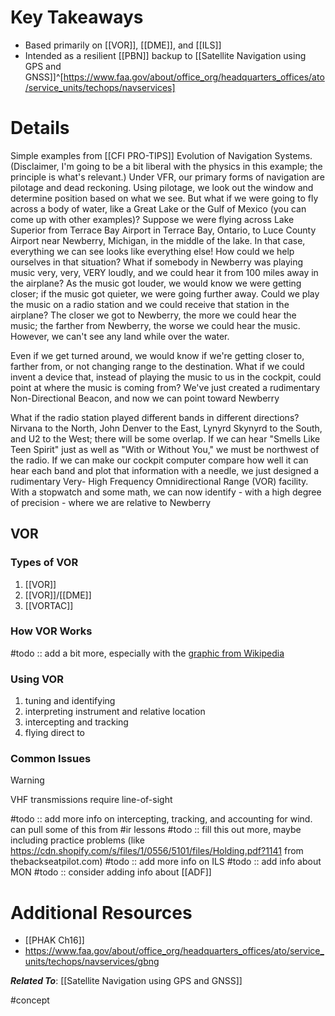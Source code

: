 # Key Takeaways
- Based primarily on [[VOR]], [[DME]], and [[ILS]]
- Intended as a resilient [[PBN]] backup to [[Satellite Navigation using GPS and GNSS]]^[https://www.faa.gov/about/office_org/headquarters_offices/ato/service_units/techops/navservices]

# Details

Simple examples from [[CFI PRO-TIPS]]
Evolution of Navigation 
Systems. (Disclaimer, I'm going to be a bit 
liberal with the physics in this example; the 
principle is what's relevant.) Under VFR, 
our primary forms of navigation are 
pilotage and dead reckoning. Using 
pilotage, we look out the window and 
determine position based on what we see. 
But what if we were going to fly across a 
body of water, like a Great Lake or the Gulf 
of Mexico (you can come up with other 
examples)? Suppose we were flying across 
Lake Superior from Terrace Bay Airport in 
Terrace Bay, Ontario, to Luce County 
Airport near Newberry, Michigan, in the 
middle of the lake. In that case, everything 
we can see looks like everything else! How 
could we help ourselves in that situation?
What if somebody in Newberry was playing 
music very, very, VERY loudly, and we could 
hear it from 100 miles away in the airplane? As 
the music got louder, we would know we were 
getting closer; if the music got quieter, we were 
going further away. Could we play the music on 
a radio station and we could receive that station 
in the airplane? The closer we got to Newberry, 
the more we could hear the music; the farther 
from Newberry, the worse we could hear the 
music. However, we can't see any land while 
over the water. 

Even if we get turned around, we would 
know if we're getting closer to, farther from, or 
not changing range to the destination. What if 
we could invent a device that, instead of playing 
the music to us in the cockpit, could point at 
where the music is coming from? We've just 
created a rudimentary Non-Directional Beacon, 
and now we can point toward Newberry 

What if the radio station played different 
bands in different directions? Nirvana to the 
North, John Denver to the East, Lynyrd Skynyrd 
to the South, and U2 to the West; there will be 
some overlap. If we can hear "Smells Like Teen 
Spirit" just as well as "With or Without You," we 
must be northwest of the radio. If we can make 
our cockpit computer compare how well it can 
hear each band and plot that information with a 
needle, we just designed a rudimentary Very-
High Frequency Omnidirectional Range (VOR) 
facility. With a stopwatch and some math, we 
can now identify - with a high degree of 
precision - where we are relative to Newberry


## VOR
### Types of VOR
1. [[VOR]]
2. [[VOR]]/[[DME]]
3. [[VORTAC]]

### How VOR Works
#todo :: add a bit more, especially with the [graphic from Wikipedia](https://en.wikipedia.org/wiki/VHF_omnidirectional_range#/media/File:VOR_principle.gif)

### Using VOR
1. tuning and identifying
2. interpreting instrument and relative location
3. intercepting and tracking
4. flying direct to

### Common Issues
> [!warning] 
> VHF transmissions require line-of-sight

#todo :: add more info on intercepting, tracking, and accounting for wind. can pull some of this from #ir lessons
#todo :: fill this out more, maybe including practice problems (like https://cdn.shopify.com/s/files/1/0556/5101/files/Holding.pdf?1141 from thebackseatpilot.com)
#todo :: add more info on ILS
#todo :: add info about MON
#todo :: consider adding info about [[ADF]]

# Additional Resources
- [[PHAK Ch16]]
- https://www.faa.gov/about/office_org/headquarters_offices/ato/service_units/techops/navservices/gbng

***Related To***: [[Satellite Navigation using GPS and GNSS]]

#concept